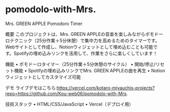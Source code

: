 # pomodolo-with-Mrs.
Mrs. GREEN APPLE Pomodoro Timer

概要
このプロジェクトは、Mrs. GREEN APPLEの音楽を楽しみながらポモドーロテクニック（25分作業＋5分休憩）で集中力を高めるためのタイマーです。Webサイトとして作成し、Notionウィジェットとして埋め込むことも可能です。Spotifyの埋め込みリンクを活用して、作業をさらに楽しくしています！

機能
•  ポモドーロタイマー（25分作業＋5分休憩のサイクル）
•  開始/停止/リセット機能
•  Spotifyの埋め込みリンクでMrs. GREEN APPLEの曲を再生
•  Notionウィジェットとしてカスタマイズ可能

デモ
ライブデモはこちら:https://vercel.com/kotaro-miyauchis-projects?repo=https://github.com/Kou-web06/pomodolo-with-Mrs.

技術スタック
•  HTML/CSS/JavaScript
•  Vercel（デプロイ用）
